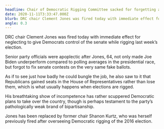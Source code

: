 ```yaml
---
headline: Chair of Democratic Rigging Committee sacked for forgetting about the senate
date: 2020-11-11T3:33:47.000Z
blurb: DRC chair Clement Jones was fired today with immediate effect for neglecting to give Democrats control of the senate while rigging last week’s election.
angle: 0.3
---
```


DRC chair Clement Jones was fired today with immediate effect for neglecting to give Democrats control of the senate while rigging last week’s election.

Senior party officials were apoplectic after Jones, 64, not only made Joe Biden underperform compared to polling averages in the presidential race, but forgot to fix senate contests on the very same fake ballots.

As if to see just how badly he could bungle the job, he also saw to it that Republicans gained seats in the House of Representatives rather than lose them, which is what usually happens when elections are rigged.

His breathtaking show of incompetence has rather scuppered Democratic plans to take over the country, though is perhaps testament to the party’s pathologically weak brand of bipartisanship.

Jones has been replaced by former chair Shanon Kurtz, who was herself previously fired after overseeing Democratic rigging of the 2016 election.
